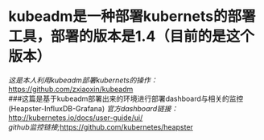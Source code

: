 # kubeadm是一种部署kubernets的部署工具，部署的版本是1.4（目前的是这个版本）    
_这是本人利用kubeadm部署kubernets的操作：_ <a>https://github.com/zxiaoxin/kubeadm</a>   
###这篇是基于kubeadm部署出来的环境进行部署dashboard与相关的监控(Heapster-InfluxDB-Grafana)
_官方dashboard链接：_ <a>http://kubernetes.io/docs/user-guide/ui/</a>  
_github监控链接;_<a>https://github.com/kubernetes/heapster</a>
